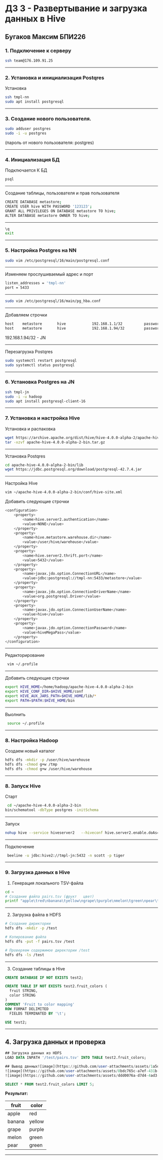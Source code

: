 # ДЗ 3 - Развертывание и загрузка данных в Hive
Бугаков Максим БПИ226
---
### 1. Подключение к серверу

```bash
ssh team@176.109.91.25
```
---
### 2. Установка и инициализация Postqres
Установка
```bash
ssh tmpl-nn
sudo apt install postgresql
```

---

### 3. Создание нового пользователя.
```bash
sudo adduser postgres
sudo -i -u postgres
```
(пароль от нового пользователя: postgres)

---

### 4. Инициализация БД

Подключается К БД
```bash
psql
```
---
Создание таблицы, пользователя и прав пользователя
```bash
CREATE DATABASE metastore;
CREATE USER hive WITH PASSWORD '123123';
GRANT ALL PRIVILEGES ON DATABASE metastore TO hive;
ALTER DATABASE metastore OWNER TO hive;
```
---
```bash
\q
exit
```

---
### 5. Настройка Postgres на NN 
```bash
sudo vim /etc/postgresql/16/main/postgresql.conf
```
----
Изменяем прослушиваемый адрес и порт
```bash
listen_addresses = 'tmpl-nn'
port = 5433
```
---
```bash
sudo vim /etc/postgresql/16/main/pg_hba.conf
```
---
Добавляем строчки
```bash
host    metastore       hive            192.168.1.1/32          password
host    metastore       hive            192.168.1.94/32         password
```
192.168.1.94/32 - JN

---
Перезагрузка Postqres
```bash
sudo systemctl restart postgresql
sudo systemctl status postgresql
```
--- 

### 6. Установка Postgres на JN 
```bash
ssh tmpl-jn
sudo -i -u hadoop
sudo apt install postgresql-client-16
```

---
### 7. Установка и настройка Hive

Установка и распаковка
```bash
wget https://archive.apache.org/dist/hive/hive-4.0.0-alpha-2/apache-hive-4.0.0-alpha-2-bin.tar.gz
tar -xzvf apache-hive-4.0.0-alpha-2-bin.tar.gz
```
---
Установка Postqres
```bash
cd apache-hive-4.0.0-alpha-2-bin/lib
wget https://jdbc.postgresql.org/download/postgresql-42.7.4.jar
```
---

Настройка Hive
```bash
vim ~/apache-hive-4.0.0-alpha-2-bin/conf/hive-site.xml
```

Добавить следующие строчки
```bash
<configuration> 
    <property> 
        <name>hive.server2.authentication</name> 
        <value>NONE</value> 
    </property> 
    <property> 
        <name>hive.metastore.warehouse.dir</name> 
        <value>/user/hive/warehouse</value> 
    </property> 
    <property> 
        <name>hive.server2.thrift.port</name> 
        <value>5432</value> 
    </property> 
    <property> 
        <name>javax.jdo.option.ConnectionURL</name> 
        <value>jdbc:postgresql://tmpl-nn:5433/metastore</value> 
    </property> 
    <property> 
        <name>javax.jdo.option.ConnectionDriverName</name> 
        <value>org.postgresql.Driver</value> 
    </property> 
    <property> 
        <name>javax.jdo.option.ConnectionUserName</name> 
        <value>hive</value> 
    </property> 
    <property> 
        <name>javax.jdo.option.ConnectionPassword</name> 
        <value>hiveMegaPass</value> 
    </property> 
</configuration> 
```
---

Редакторирование 
```bash
 vim ~/.profile 
```
---
Добавить следующие строчки
```bash
export HIVE_HOME=/home/hadoop/apache-hive-4.0.0-alpha-2-bin 
export HIVE_CONF_DIR=$HIVE_HOME/conf 
export HIVE_AUX_JARS_PATH=$HIVE_HOME/lib/* 
export PATH=$PATH:$HIVE_HOME/bin
```
---
Выолнить
```bash
 source ~/.profile 
```

---
### 8. Настройка Hadoop

Создаем новый каталог
```bash
hdfs dfs -mkdir -p /user/hive/warehouse 
hdfs dfs -chmod g+w /tmp 
hdfs dfs -chmod g+w /user/hive/warehouse
```
---
### 8. Запуск Hive

Старт 
```bash
 cd ~/apache-hive-4.0.0-alpha-2-bin 
bin/schematool -dbType postgres -initSchema
```

---

Запуск 
```bash
nohup hive --service hiveserver2   --hiveconf hive.server2.enable.doAs=false   --hiveconf hive.security.authorization.enabled=false   >> /tmp/hs2.log 2>&1 &
```
---
Подключение 
```bash
 beeline -u jdbc:hive2://tmpl-jn:5432 -n scott -p tiger
```

---
### 9. Загрузка данных в Hive

1. Генерация локального TSV-файла
```bash
cd ~
# Создание файла pairs.tsv (фрукт	цвет)
printf "apple\tred\nbanana\tyellow\ngrape\tpurple\nmelon\tgreen\npear\tgreen\n" > pairs.tsv
```

---

2. Загрузка файла в HDFS

```bash
# Создание дириктории
hdfs dfs -mkdir -p /test

# Копирование файла
hdfs dfs -put -f pairs.tsv /test

# Проверяем содержимое директории /test
hdfs dfs -ls /test
```

---

3. Создание таблицы в Hive
```sql
CREATE DATABASE IF NOT EXISTS test2;

CREATE TABLE IF NOT EXISTS test2.fruit_colors (
  fruit STRING,
  color STRING
)
COMMENT 'Fruit to color mapping'
ROW FORMAT DELIMITED
  FIELDS TERMINATED BY '\t';

USE test2;
```

---

## 4. Загрузка данных и проверка

```sql
## Загрузка данных из HDFS
LOAD DATA INPATH '/test/pairs.tsv' INTO TABLE test2.fruit_colors;

## Вывод двнных![image](https://github.com/user-attachments/assets/1a5ddf96-db07-48a3-9f81-8b54a2f60437)
![image](https://github.com/user-attachments/assets/8bdc765c-a7ef-431b-8582-0f8f1d494653)
![image](https://github.com/user-attachments/assets/ddd0076a-d7d4-4ad3-91f8-4fa6b8dae5d1)

SELECT * FROM test2.fruit_colors LIMIT 5;
```

**Результат:**

| fruit  | color  |
|--------|--------|
| apple  | red    |
| banana | yellow |
| grape  | purple |
| melon  | green  |
| pear   | green  |

---









































